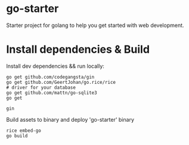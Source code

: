
# go-starter

Starter project for golang to help you get started with web development.

# Install dependencies & Build

Install dev dependencies && run locally:
    
    go get github.com/codegangsta/gin
    go get github.com/GeertJohan/go.rice/rice
    # driver for your database
    go get github.com/mattn/go-sqlite3
    go get

    gin

Build assets to binary and deploy 'go-starter' binary

    rice embed-go
    go build
